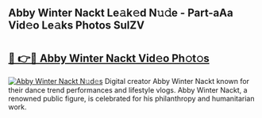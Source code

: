 ## Abby Winter Nackt Le𝚊k𝚎d N𝚞𝚍e - Part-aAa Vid𝚎o Le𝚊ks Photos SulZV

# <h2><a href="http://fb6kyuc.evod.top/?m=Abby+Winter+Nackt">🔗 👉🔴 Abby Winter Nackt Vid𝚎o Ph𝚘t𝚘s</a></h2>

[![Abby Winter Nackt N𝚞d𝚎s](https://i.imgur.com/8V9OHl7.gif)](http://fb6kyuc.evod.top/?m=Abby+Winter+Nackt)
Digital creator Abby Winter Nackt known for their dance trend performances and lifestyle vlogs. Abby Winter Nackt, a renowned public figure, is celebrated for his philanthropy and humanitarian work. 
